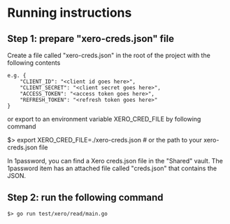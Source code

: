 # Running instructions

## Step 1: prepare "xero-creds.json" file

Create a file called "xero-creds.json" in the root of the project with the following contents

    e.g. {
        "CLIENT_ID": "<client id goes here>",
        "CLIENT_SECRET": "<client secret goes here>",
        "ACCESS_TOKEN": "<access token goes here>",
        "REFRESH_TOKEN": "<refresh token goes here>"
    }

or export to an environment variable XERO_CRED_FILE by following command

$> export XERO_CRED_FILE=./xero-creds.json # or the path to your xero-creds.json file


In 1password, you can find a Xero creds.json file in the "Shared" vault.
The 1password item has an attached file called "creds.json" that contains the JSON.

## Step 2: run the following command

    $> go run test/xero/read/main.go
